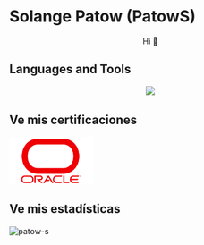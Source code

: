 <!-- HEADER -->
# Solange Patow (PatowS) 

<p align="center" dir="auto"> Hi 👋</p>


## Languages and Tools 
<p align="center">
  <a href="https://skillicons.dev">
    <img src="https://skillicons.dev/icons?i=git,kubernetes,docker,c,vim" />
  </a>
</p>

## Ve mis certificaciones
<!-- <p align="center" dir="auto"> -->
<a href="https://github.com/Patow-S/CERTIFICADOS/tree/main/CERTIFICADOS/ORACLE%20-%20ALURA"><img src="img/Oracle-Symbol.png"  width="150px" /></a>



## Ve mis estadísticas

<p><img align="center" src="https://github-readme-stats.vercel.app/api/top-langs?username=patow-s&show_icons=true&locale=en&layout=compact" alt="patow-s" /></p>
